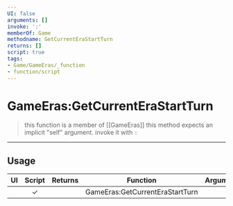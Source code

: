 ```yaml
---
UI: false
arguments: []
invoke: ':'
memberOf: Game
methodname: GetCurrentEraStartTurn
returns: []
script: true
tags:
- Game/GameEras/_function
- function/script
---
```

# GameEras:GetCurrentEraStartTurn
> this function is a member of [[GameEras]]
> this method expects an implicit "self" argument. invoke it with `:`
-----
## Usage
|  UI | Script | Returns | Function | Arguments |
|:---:|:------:|-------:|:--------:|:---------|
| |✓||GameEras:GetCurrentEraStartTurn||
